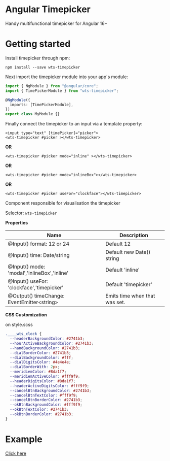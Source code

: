 # Angular Timepicker

Handy multifunctional timepicker for Angular 16+

# Getting started

Install timepicker through npm:

```
npm install --save wts-timepicker
```

Next import the timepicker module into your app's module:

```typescript
import { NgModule } from "@angular/core";
import { TimePickerModule } from "wts-timepicker";

@NgModule({
  imports: [TimePickerModule],
})
export class MyModule {}
```

Finally connect the timepicker to an input via a template property:

```
<input type="text" [timePicker]="picker">
<wts-timepicker #picker ></wts-timepicker>
```

**OR**

```
<wts-timepicker #picker mode="inline" ></wts-timepicker>
```

**OR**

```
<wts-timepicker #picker mode="inlineBox"></wts-timepicker>
```

**OR**

```
<wts-timepicker #picker useFor="clockface"></wts-timepicker>
```

Component responsible for visualisation the timepicker

Selector: `wts-timepicker`

**Properties**

| Name                                         | Description                   |
| -------------------------------------------- | ----------------------------- |
| @Input() format: 12 or 24                    | Default 12                    |
| @Input() time: Date/string                   | Default new Date() string     |
| @Input() mode: 'modal','inlineBox','inline'  | Default 'inline'              |
| @Input() useFor: 'clockface','timepicker'    | Default 'timepicker'          |
| @Output() timeChange: EventEmitter\<string\> | Emits time when that was set. |



**CSS Customization**

on style.scss

```css
.____wts_clock {
  --headerBackgroundColor: #2741b3;
  --hourActiveBackgroundColor: #2741b3;
  --handBackgroundColor: #2741b3;
  --dialBorderColor: #2741b3;
  --dialBackgroundColor: #fff;
  --dialDigitsColor: #4e4e4e;
  --dialBorderWith: 2px;
  --meridiemColor: #8da1f7;
  --meridiemActiveColor: #fff9f9;
  --headerDigitsColor: #8da1f7;
  --headerActiveDigitsColor: #fff9f9;
  --cancelBtnBackgroundColor: #2741b3;
  --cancelBtnTextColor: #fff9f9;
  --cancelBtnBorderColor: #2741b3;
  --okBtnBackgroundColor: #fff9f9;
  --okBtnTextColor: #2741b3;
  --okBtnBorderColor: #2741b3;
}
```


# Example

[Click here](https://stackblitz.com/edit/stackblitz-starters-gzdgs9)
